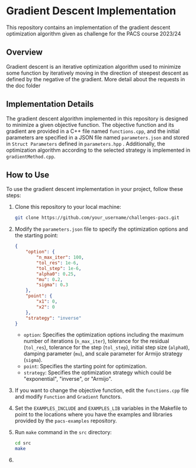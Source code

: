 # Gradient Descent Implementation

This repository contains an implementation of the gradient descent optimization algorithm given as challenge for the PACS course 2023/24

## Overview

Gradient descent is an iterative optimization algorithm used to minimize some function by iteratively moving in the direction of steepest descent as defined by the negative of the gradient. More detail about the requests in the doc folder

## Implementation Details

The gradient descent algorithm implemented in this repository is designed to minimize a given objective function. The objective function and its gradient are provided in a C++ file named `functions.cpp`, and the initial parameters are specified in a JSON file named `parameters.json` and stored in `Struct Parameters` defined in `parameters.hpp` . Additionally, the optimization algorithm according to the selected strategy is implemented in `gradientMethod.cpp`.

## How to Use

To use the gradient descent implementation in your project, follow these steps:

1. Clone this repository to your local machine:

    ```bash
    git clone https://github.com/your_username/challenges-pacs.git
    ```

2. Modify the `parameters.json` file to specify the optimization options and the starting point:

    ```json
    {
        "option": {
            "n_max_iter": 100,
            "tol_res": 1e-6,
            "tol_step": 1e-6,
            "alpha0": 0.25,
            "mu": 0.2,
            "sigma": 0.3
        },
        "point": {
            "x1": 0,
            "x2": 0
        },
        "strategy": "inverse"
    }
    ```

    - `option`: Specifies the optimization options including the maximum number of iterations (`n_max_iter`), tolerance for the residual (`tol_res`), tolerance for the step (`tol_step`), initial step size (`alpha0`), damping parameter (`mu`), and scale parameter for Armijo strategy (`sigma`).
    - `point`: Specifies the starting point for optimization.
    - `strategy`: Specifies the optimization strategy which could be "exponential", "inverse", or "Armijo".

3. If you want to change the objective function, edit the `functions.cpp` file and modify `Function` and `Gradient` functors.

4. Set the `EXAMPLES_INCLUDE` and `EXAMPLES_LIB` variables in the Makefile to point to the locations where you have the examples and libraries provided by the `pacs-examples` repository.

6. Run `make` command in the `src` directory:

    ```bash
    cd src
    make
    ```
7. 
